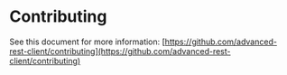 # Contributing

See this document for more information: [https://github.com/advanced-rest-client/contributing](https://github.com/advanced-rest-client/contributing)

